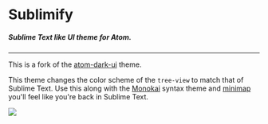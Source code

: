 # Sublimify
##### Sublime Text like UI theme for Atom.

---

This is a fork of the [atom-dark-ui] theme.

This theme changes the color scheme of the ```tree-view``` to match that of Sublime Text.
Use this along with the [Monokai] syntax theme and [minimap] you'll feel like you're back in Sublime Text.

![](https://raw.githubusercontent.com/nshntarora/sublimify/master/screenshot.png)

[atom-dark-ui]: <https://github.com/atom/atom-dark-ui>
[Monokai]: <https://atom.io/packages/monokai>
[minimap]: <https://atom.io/packages/minimap>
